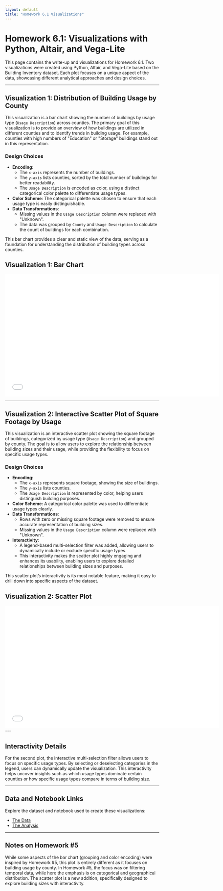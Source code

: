 ```yaml
---
layout: default
title: "Homework 6.1 Visualizations"
---
```


# Homework 6.1: Visualizations with Python, Altair, and Vega-Lite

This page contains the write-up and visualizations for Homework 6.1. Two visualizations were created using Python, Altair, and Vega-Lite based on the Building Inventory dataset. Each plot focuses on a unique aspect of the data, showcasing different analytical approaches and design choices.

---

## Visualization 1: Distribution of Building Usage by County
This visualization is a bar chart showing the number of buildings by usage type (`Usage Description`) across counties. The primary goal of this visualization is to provide an overview of how buildings are utilized in different counties and to identify trends in building usage. For example, counties with high numbers of "Education" or "Storage" buildings stand out in this representation.

### Design Choices
- **Encoding**:
  - The `x-axis` represents the number of buildings.
  - The `y-axis` lists counties, sorted by the total number of buildings for better readability.
  - The `Usage Description` is encoded as color, using a distinct categorical color palette to differentiate usage types.
- **Color Scheme**: The categorical palette was chosen to ensure that each usage type is easily distinguishable.
- **Data Transformations**:
  - Missing values in the `Usage Description` column were replaced with "Unknown".
  - The data was grouped by `County` and `Usage Description` to calculate the count of buildings for each combination.

This bar chart provides a clear and static view of the data, serving as a foundation for understanding the distribution of building types across counties.

## Visualization 1: Bar Chart
<iframe src="assets/bar_chart.html" width="700" height="400" frameborder="0"></iframe>


---

## Visualization 2: Interactive Scatter Plot of Square Footage by Usage
This visualization is an interactive scatter plot showing the square footage of buildings, categorized by usage type (`Usage Description`) and grouped by county. The goal is to allow users to explore the relationship between building sizes and their usage, while providing the flexibility to focus on specific usage types.

### Design Choices
- **Encoding**:
  - The `x-axis` represents square footage, showing the size of buildings.
  - The `y-axis` lists counties.
  - The `Usage Description` is represented by color, helping users distinguish building purposes.
- **Color Scheme**: A categorical color palette was used to differentiate usage types clearly.
- **Data Transformations**:
  - Rows with zero or missing square footage were removed to ensure accurate representation of building sizes.
  - Missing values in the `Usage Description` column were replaced with "Unknown".
- **Interactivity**:
  - A legend-based multi-selection filter was added, allowing users to dynamically include or exclude specific usage types. 
  - This interactivity makes the scatter plot highly engaging and enhances its usability, enabling users to explore detailed relationships between building sizes and purposes.

This scatter plot’s interactivity is its most notable feature, making it easy to drill down into specific aspects of the dataset.

## Visualization 2: Scatter Plot
<iframe src="assets/scatter_plot.html" width="700" height="400" frameborder="0"></iframe>
---

## Interactivity Details
For the second plot, the interactive multi-selection filter allows users to focus on specific usage types. By selecting or deselecting categories in the legend, users can dynamically update the visualization. This interactivity helps uncover insights such as which usage types dominate certain counties or how specific usage types compare in terms of building size.

---

## Data and Notebook Links
Explore the dataset and notebook used to create these visualizations:

- [The Data](https://github.com/raghavkharosekar/raghavkharosekar.github.io/blob/main/building_inventory.csv)
- [The Analysis](https://github.com/raghavkharosekar/raghavkharosekar.github.io/blob/main/rk38_homework_6_2.ipynb)

---

## Notes on Homework #5
While some aspects of the bar chart (grouping and color encoding) were inspired by Homework #5, this plot is entirely different as it focuses on building usage by county. In Homework #5, the focus was on filtering temporal data, while here the emphasis is on categorical and geographical distribution. The scatter plot is a new addition, specifically designed to explore building sizes with interactivity.

